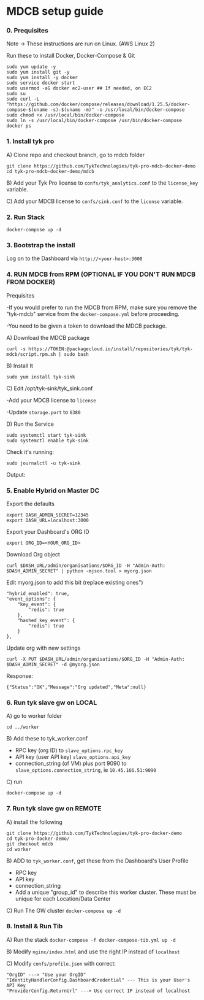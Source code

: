 # MDCB setup guide

### 0. Prequisites
Note -> These instructions are run on Linux. (AWS Linux 2)

Run these to install Docker, Docker-Compose & Git
```
sudo yum update -y
sudo yum install git -y
sudo yum install -y docker
sudo service docker start
sudo usermod -aG docker ec2-user ## If needed, on EC2
sudo su
sudo curl -L "https://github.com/docker/compose/releases/download/1.25.5/docker-compose-$(uname -s)-$(uname -m)" -o /usr/local/bin/docker-compose
sudo chmod +x /usr/local/bin/docker-compose
sudo ln -s /usr/local/bin/docker-compose /usr/bin/docker-compose
docker ps
```

### 1. Install tyk pro

A) Clone repo and checkout branch, go to mdcb folder
```
git clone https://github.com/TykTechnologies/tyk-pro-mdcb-docker-demo
cd tyk-pro-mdcb-docker-demo/mdcb
```

B) Add your Tyk Pro license to `confs/tyk_analytics.conf` to the `license_key` variable.

C) Add your MDCB license to `confs/sink.conf` to the `license` variable.

### 2. Run Stack
`docker-compose up -d`

### 3. Bootstrap the install
Log on to the Dashboard via `http://<your-host>:3000`

### 4. RUN MDCB from RPM (OPTIONAL IF YOU DON'T RUN MDCB FROM DOCKER)
Prequisites

-If you would prefer to run the MDCB from RPM, make sure you remove the "tyk-mdcb" service from the `docker-compose.yml` before proceeding.

-You need to be given a token to download the MDCB package.

A) Download the MDCB package

`curl -s https://TOKEN:@packagecloud.io/install/repositories/tyk/tyk-mdcb/script.rpm.sh | sudo bash`

B) Install It

`sudo yum install tyk-sink`

C) Edit /opt/tyk-sink/tyk_sink.conf

-Add your MDCB license to `license`

-Update `storage.port` to `6380`

D) Run the Service
```
sudo systemctl start tyk-sink
sudo systemctl enable tyk-sink
```

Check it's running:
```
sudo journalctl -u tyk-sink 
```
Output:

<response>

### 5. Enable Hybrid on Master DC

Export the defaults
```
export DASH_ADMIN_SECRET=12345
export DASH_URL=localhost:3000
```

Export your Dashboard's ORG ID
```
export ORG_ID=<YOUR_ORG_ID>
```

Download Org object
```
curl $DASH_URL/admin/organisations/$ORG_ID -H "Admin-Auth: $DASH_ADMIN_SECRET" | python -mjson.tool > myorg.json
```

Edit myorg.json to add this bit (replace existing ones")
```
"hybrid_enabled": true,
"event_options": {
    "key_event": {
        "redis": true
    },
    "hashed_key_event": {
        "redis": true
    }
},
```

Update org with new settings
```
curl -X PUT $DASH_URL/admin/organisations/$ORG_ID -H "Admin-Auth: $DASH_ADMIN_SECRET" -d @myorg.json
```

Response:
```
{"Status":"OK","Message":"Org updated","Meta":null}
```

### 6. Run tyk slave gw on LOCAL
A) go to worker folder
```
cd ../worker
```

B) Add these to tyk_worker.conf
- RPC key (org ID) to `slave_options.rpc_key`
- API key (user API key) `slave_options.api_key`
- connection_string (of VM) plus port 9090 to `slave_options.connection_string`, ie `10.45.166.51:9090`

C) run
```
docker-compose up -d
```

### 7. Run tyk slave gw on REMOTE
A) install the following
```
git clone https://github.com/TykTechnologies/tyk-pro-docker-demo
cd tyk-pro-docker-demo/
git checkout mdcb
cd worker
```

B) ADD to `tyk_worker.conf`, get these from the Dashboard's User Profile
- RPC key
- API key
- connection_string
- Add a unique "group_id" to describe this worker cluster.  These must be unique for each Location/Data Center

C) Run The GW cluster
`docker-compose up -d`

### 8. Install & Run Tib

A) Run the stack
`docker-compose -f docker-compose-tib.yml up -d`

B) Modify `nginx/index.html` and use the right IP instead of `localhost`

C) Modify `confs/profile.json` with correct:
```
"OrgID" ---> "Use your OrgID"
"IdentityHandlerConfig.DashboardCredential" --- This is your User's API Key
"ProviderConfig.ReturnUrl" ---> Use correct IP instead of localhost
```
